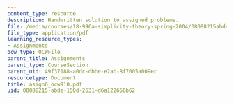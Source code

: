 ```yaml
---
content_type: resource
description: Handwritten solution to assigned problems.
file: /media/courses/18-996a-simplicity-theory-spring-2004/08088215abde150d2631d6a122656b62_asign6_ocw910.pdf
file_type: application/pdf
learning_resource_types:
- Assignments
ocw_type: OCWFile
parent_title: Assignments
parent_type: CourseSection
parent_uid: 49f37188-a0dc-dbbe-e2ab-8f7005a009ec
resourcetype: Document
title: asign6_ocw910.pdf
uid: 08088215-abde-150d-2631-d6a122656b62
---
```

